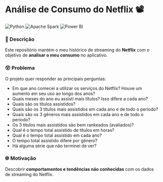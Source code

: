# Análise de Consumo do Netflix 📽️

![Python](https://img.shields.io/badge/Python-FFD43B?style=for-the-badge&logo=python&logoColor=blue) ![Apache Spark](https://img.shields.io/badge/Apache_Spark-FFFFFF?style=for-the-badge&logo=apachespark&logoColor=#E35A16) ![Power BI](https://img.shields.io/badge/PowerBI-F2C811?style=for-the-badge&logo=Power%20BI&logoColor=white) 

### 📃 Descrição

Este repositório mantém o meu histórico de streaming do **Netflix** com o objetivo de **analisar o meu consumo** no aplicativo.

### 😵 Problema

O projeto quer responder as principais perguntas:

* Em que ano comecei a utilizar os serviços do Netflix? Houve um aumento em seu uso ao longo dos anos?
* Quais meses do ano eu assisti mais títulos? Isso difere a cada ano?
* Quais são os títulos assistidos?
* Quais são os 3 títulos mais assistidos em cada ano e de todo o período?
* Quais são os 3 gêneros mais assistidos em cada ano e de todo o período?
* Os 3 títulos mais assistidos são bem rankeados (avaliados)?
* Qual é o tempo total assistido de títulos em horas?
* Qual é o tempo total assistido em cada ano?
* O tempo total assistido difere por gênero?
* Há alguma série que não terminei de ver?

### 🌐 Motivação

Descobrir **comportamentos e tendências não conhecidas** com os dados de streaming do Netflix.